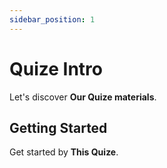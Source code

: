 ```yaml
---
sidebar_position: 1
---
```


# Quize Intro

Let's discover **Our Quize materials**.

## Getting Started

Get started by **This Quize**.
